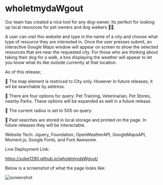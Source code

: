 # wholetmydaWgout

Our team has created a nice tool for any dog-owner. Its perfect for looking up local resources for pet owners and dog walkers 🚶‍♀️.

A user can visit this website and type in the name of a city and choose what type of resource they are interested in. Once the user presses submit, an interactive Google Maps window will appear on screen to show the selected resources that are near the requested city. For those who are thinking about taking their dog for a walk, a box displaying the weather will appear to let you know what its like outside currently at that location.


As of this release;

🐶 The map element is restriced to City only. However in future releases, it wil be searchable by address.

🐶 There are four options for query: Pet Training, Veterinarian, Pet Stores, nearby Parks. These options will be expanded as well in a future release.

🐶 The current radius is set to 500 on query.

🐶 Past searches are stored in local storage and printed on the page. In future releases they will be interactable.

Website Tech: Jquery, Foundation, OpenWeatherAPI, GoogleMapsAPI, Moment.js, Google Fonts, and Font Awesome.

Live Deployment Link:

https://sobe1290.github.io/wholetmydaWgout/

Below is a screenshot of what the page looks like:


![screenshot](https://user-images.githubusercontent.com/26222624/186046025-c9b6abd9-78ed-42d2-8641-351393f77a38.png)


